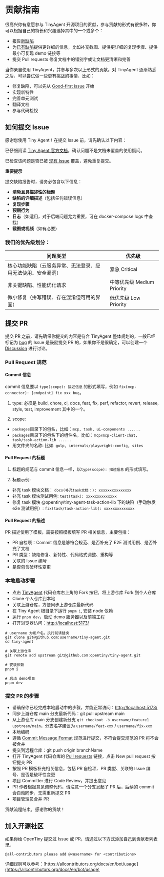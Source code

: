# 贡献指南

很高兴你有意愿参与 TinyAgent 开源项目的贡献，参与贡献的形式有很多种，你可以根据自己的特长和兴趣选择其中的一个或多个：

- 报告[新缺陷](https://github.com/opentiny/tiny-agent/issues/new?template=bug-report.yml)
- 为[已有缺陷](https://github.com/opentiny/tiny-agent/labels/bug)提供更详细的信息，比如补充截图、提供更详细的复现步骤、提供最小可复现 demo 链接等
- 提交 Pull requests 修复文档中的错别字或让文档更清晰和完善

当你亲自使用 TinyAgent，并参与多次以上形式的贡献，对 TinyAgent 逐渐熟悉之后，可以尝试做一些更有挑战的事情，比如：

- 修复缺陷，可以先从 [Good-first issue](https://github.com/opentiny/tiny-agent/labels/good%20first%20issue) 开始
- 实现新特性
- 完善单元测试
- 翻译文档
- 参与代码检视

## 如何提交 Issue

感谢您使用 Tiny Agent！在提交 Issue 前，请先确认以下内容：

已仔细阅读 [Tiny Agent 官方文档](100.94.63.14:5174/docs/tiny-agent)，确认问题不是文档未覆盖的使用疑问。

已检查该问题是否已被 [现有 Issue](https://github.com/your-repo/issues) 覆盖，避免重复提交。

**重要提示**

提交缺陷报告时，请务必包含以下信息：

- **清晰且具描述性的标题**
- **缺陷的详细描述**（包括任何错误信息）
- **复现步骤**
- **预期行为**
- **日志**（如适用，对于后端问题尤为重要，可在 docker-compose logs 中查找）
- **截图或视频**（如有必要）

### 我们的优先级划分：

| **问题类型**                                                 | **优先级**                 |
| ------------------------------------------------------------ | -------------------------- |
| 核心功能缺陷（云服务异常、无法登录、应用无法使用、安全漏洞） | 紧急 Critical              |
| 非关键缺陷、性能优化请求                                     | 中等优先级 Medium Priority |
| 微小修复（拼写错误、存在混淆但可用的界面）                   | 低优先级 Low Priority      |

## 提交 PR

提交 PR 之前，请先确保你提交的内容是符合 TinyAgent 整体规划的，一般已经标记为 [bug](https://github.com/opentiny/tiny-agent/labels/bug) 的 Issue 是鼓励提交 PR 的，如果你不是很确定，可以创建一个 [Discussion](https://github.com/opentiny/tiny-agent/discussions) 进行讨论。

### Pull Request 规范

#### Commit 信息

commit 信息要以 `type(scope): 描述信息` 的形式填写，例如 `fix(mcp-connector): [endpoint] fix xxx bug`。

1. type: 必须是 build, chore, ci, docs, feat, fix, perf, refactor, revert, release, style, test, improvement 其中的一个。

2. scope:

- `packages`目录下的包名，比如：`mcp, task, ui-components ......`
- `packages`目录下的包名下的组件名，比如：`mcp/mcp-client-chat, task/task-action-lib ......`
- 用文件夹的名称: 比如: `gulp, internals/playwright-config, sites`

#### Pull Request 的标题

1. 标题的规范与 commit 信息一样，以`type(scope): 描述信息` 的形式填写。

2. 标题示例:

- 补充 task 模块文档： `docs(补充task文档：): xxxxxxxxxxxxxxx`
- 补充 task 模块测试用例: `test(task): xxxxxxxxxxxxxx`
- 修复 task 模块 @opentiny/tiny-agent-task-action-lib 下的缺陷（手动触发 e2e 测试用例）: `fix(task/task-action-lib): xxxxxxxxxxxxxx`

#### Pull Request 的描述

PR 描述使用了模板，需要按照模板填写 PR 相关信息，主要包括：

- PR 自检项：Commit 信息是够符合规范、是否补充了 E2E 测试用例、是否补充了文档
- PR 类型：缺陷修复、新特性、代码格式调整、重构等
- 关联的 Issue 编号
- 是否包含破坏性变更

### 本地启动步骤

- 点击 [TinyAgent](https://github.com/opentiny/tiny-agent) 代码仓库右上角的 Fork 按钮，将上游仓库 Fork 到个人仓库
- Clone 个人仓库到本地
- 关联上游仓库，方便同步上游仓库最新代码
- 在 Tiny Agent 根目录下运行 `pnpm i`, 安装 node 依赖
- 运行 `pnpm dev`，启动 demo 服务器以及前端工程
- 打开浏览器访问：[http://localhost:5173/](http://localhost:5173/)

```shell
# username 为用户名，执行前请替换
git clone git@github.com:username/tiny-agent.git
cd tiny-agent

# 关联上游仓库
git remote add upstream git@github.com:opentiny/tiny-agent.git

# 安装依赖
pnpm i

# 启动 demo项目
pnpm dev
```

### 提交 PR 的步骤

- 请确保你已经完成本地启动中的步骤，并能正常访问：[http://localhost:5173/](http://localhost:5173/)
- 同步上游仓库 main 分支最新代码：git pull upstream main
- 从上游仓库 main 分支创建新分支 `git checkout -b username/feature1 upstream/main`，分支名字建议为 `username/feat-xxx` / `username/fix-xxx`
- 本地编码
- 遵循 [Commit Message Format](https://www.conventionalcommits.org/zh-hans/v1.0.0/) 规范进行提交，不符合提交规范的 PR 将不会被合并
- 提交到远程仓库：git push origin branchName
- 打开 TinyAgent 代码仓库的 [Pull requests](https://github.com/opentiny/tiny-agent/pulls) 链接，点击 New pull request 按钮提交 PR
- 按照 PR 模板补充相关信息，包括 PR 自检项、PR 类型、关联的 Issue 编号、是否是破坏性变更
- 项目 Committer 进行 Code Review，并提出意见
- PR 作者根据意见调整代码，请注意一个分支发起了 PR 后，后续的 commit 会自动同步，无需重新提交 PR
- 项目管理员合并 PR

贡献流程结束，感谢你的贡献！

## 加入开源社区

如果你给 OpenTiny 提交过 Issue 或 PR，请通过以下方式添加自己到贡献者列表里。

```
@all-contributors please add @<username> for <contributions>
```

详细规则可以参考：[https://allcontributors.org/docs/en/bot/usage](https://allcontributors.org/docs/en/bot/usage)
